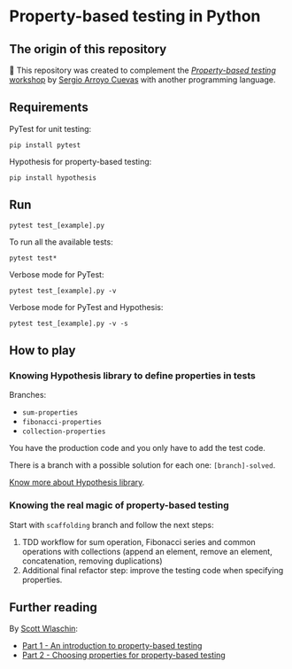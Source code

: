 # Property-based testing in Python

## The origin of this repository

:seedling: This repository was created to complement the [_Property-based testing_ workshop](https://github.com/delr3ves/WeCodeProperties) by [Sergio Arroyo Cuevas](https://twitter.com/delr3ves) with another programming language.

## Requirements

PyTest for unit testing:

```
pip install pytest
```

Hypothesis for property-based testing:

```
pip install hypothesis
```

## Run

```
pytest test_[example].py
```

To run all the available tests:

```
pytest test*
```

Verbose mode for PyTest:

```
pytest test_[example].py -v
```

Verbose mode for PyTest and Hypothesis:

```
pytest test_[example].py -v -s
```

## How to play

### Knowing Hypothesis library to define properties in tests

Branches:

* `sum-properties`
* `fibonacci-properties`
* `collection-properties`

You have the production code and you only have to add the test code. 

There is a branch with a possible solution for each one: `[branch]-solved`.

[Know more about Hypothesis library](https://hypothesis.readthedocs.io/en/latest/index.html).

### Knowing the real magic of property-based testing

Start with `scaffolding` branch and follow the next steps:

1. TDD workflow for sum operation, Fibonacci series and common operations with collections (append an element, remove an element, concatenation, removing duplications)
2. Additional final refactor step: improve the testing code when specifying properties.

## Further reading

By [Scott Wlaschin](https://twitter.com/ScottWlaschin):
* [Part 1 - An introduction to property-based testing](https://fsharpforfunandprofit.com/posts/property-based-testing/)
* [Part 2 - Choosing properties for property-based testing](https://fsharpforfunandprofit.com/posts/property-based-testing-2/)
